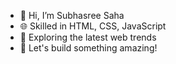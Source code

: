 - 👋 Hi, I’m Subhasree Saha
- 🌐 Skilled in HTML, CSS, JavaScript
- 🚀 Exploring the latest web trends
- 🤝 Let's build something amazing!

<!---
Subhasreegithub/Subhasreegithub is a ✨ special ✨ repository because its `README.md` (this file) appears on your GitHub profile.
You can click the Preview link to take a look at your changes.
--->
